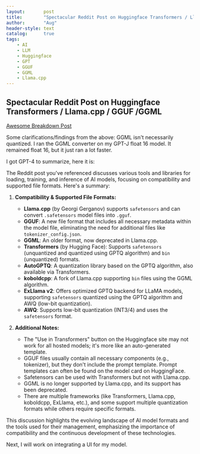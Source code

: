 ```yaml
---
layout:       post
title:        "Spectacular Reddit Post on Huggingface Transformers / Llama.cpp / GGUF /GGML"
author:       "Aug"
header-style: text
catalog:      true
tags:
    - AI
    - LLM
    - Huggingface
    - GPT
    - GGUF
    - GGML
    - Llama.cpp
---
```

## Spectacular Reddit Post on Huggingface Transformers / Llama.cpp / GGUF /GGML

[Awesome Breakdown Post](https://www.reddit.com/r/LocalLLaMA/comments/178el7j/transformers_llamacpp_gguf_ggml_gptq_other_animals/)

Some clarifications/findings from the above:
GGML isn't necessarily quantized.  I ran the GGML converter on my GPT-J float 16 model.  It remained float 16,
but it just ran a lot faster.  

I got GPT-4 to summarize, here it is:

The Reddit post you've referenced discusses various tools and libraries for loading, training, and inference of AI models, focusing on compatibility and supported file formats. Here's a summary:

1. **Compatibility & Supported File Formats:**
   - **Llama.cpp** (by Georgi Gerganov) supports `safetensors` and can convert `.safetensors` model files into `.gguf`.
   - **GGUF**: A new file format that includes all necessary metadata within the model file, eliminating the need for additional files like `tokenizer_config.json`.
   - **GGML**: An older format, now deprecated in Llama.cpp.
   - **Transformers** (by Hugging Face): Supports `safetensors` (unquantized and quantized using GPTQ algorithm) and `bin` (unquantized) formats.
   - **AutoGPTQ**: A quantization library based on the GPTQ algorithm, also available via Transformers.
   - **koboldcpp**: A fork of Llama.cpp supporting `bin` files using the GGML algorithm.
   - **ExLlama v2**: Offers optimized GPTQ backend for LLaMA models, supporting `safetensors` quantized using the GPTQ algorithm and AWQ (low-bit quantization).
   - **AWQ**: Supports low-bit quantization (INT3/4) and uses the `safetensors` format.

2. **Additional Notes:**
   - The "Use in Transformers" button on the Huggingface site may not work for all hosted models; it's more like an auto-generated template.
   - GGUF files usually contain all necessary components (e.g., tokenizer), but they don't include the prompt template. Prompt templates can often be found on the model card on HuggingFace.
   - Safetensors can be used with Transformers but not with Llama.cpp.
   - GGML is no longer supported by Llama.cpp, and its support has been deprecated.
   - There are multiple frameworks (like Transformers, Llama.cpp, koboldcpp, ExLlama, etc.), and some support multiple quantization formats while others require specific formats.

This discussion highlights the evolving landscape of AI model formats and the tools used for their management, emphasizing the importance of compatibility and the continuous development of these technologies.  

Next, I will work on integrating a UI for my model.